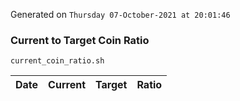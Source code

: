 Generated on `Thursday 07-October-2021 at 20:01:46`

### Current to Target Coin Ratio
`current_coin_ratio.sh`

Date|Current|Target|Ratio
---|---|---|---
